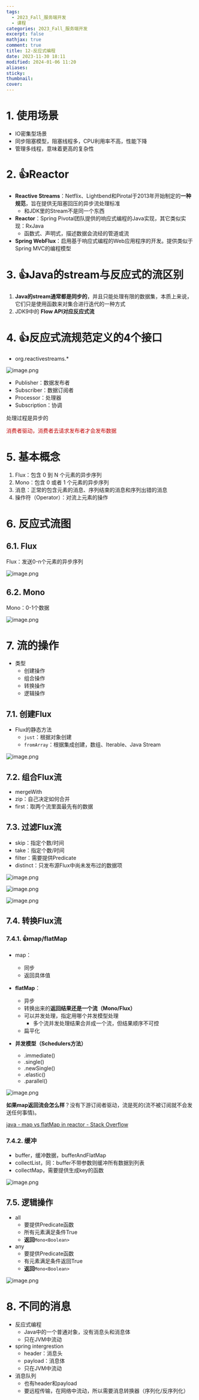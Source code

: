 ```yaml
---
tags:
  - 2023_Fall_服务端开发
  - 课程
categories: 2023_Fall_服务端开发
excerpt: false
mathjax: true
comment: true
title: 12-反应式编程
date: 2023-11-30 18:11
modified: 2024-01-06 11:20
aliases: 
sticky: 
thumbnail: 
cover:
---
```


# 1. 使用场景

- IO密集型场景
- 同步阻塞模型，阻塞线程多，CPU利用率不高，性能下降
- 管理多线程，意味着更高的复杂性

# 2. 👍Reactor

- **Reactive Streams**：Netflix、Lightbend和Pirotal于2013年开始制定的**一种规范**，旨在提供无阻塞回压的异步流处理标准
	- 和JDK里的Stream不是同一个东西
- **Reactor**：Spring Pivotal团队提供的响应式编程的Java实现，其它类似实现：RxJava
	- 函数式、声明式，描述数据会流经的管道或流
- **Spring WebFlux**：启用基于响应式编程的Web应用程序的开发。提供类似于Spring MVC的编程模型

# 3. 👍Java的stream与反应式的流区别

1. **Java的stream通常都是同步的**，并且只能处理有限的数据集，本质上来说，它们只是使用函数来对集合进行迭代的一种方式
2. JDK9中的 **Flow API对应反应式流**

# 4. 👍反应式流规范定义的4个接口

- org.reactivestreams.*

![image.png](https://chillcharlie-img.oss-cn-hangzhou.aliyuncs.com/image%2F2023%2F11%2F30%2F19-07-41-798ed044f2aa4ce418bbeb6519cfa668-20231130190741-06575a.png)

- Publisher：数据发布者
- Subscriber：数据订阅者
- Processor：处理器
- Subscription：协调

处理过程是异步的  

<font color="#c00000">消费者驱动，消费者去请求发布者才会发布数据</font>

# 5. 基本概念

1. Flux：包含 0 到 N 个元素的异步序列
2. Mono：包含 0 或者 1 个元素的异步序列
3. 消息：正常的包含元素的消息、序列结束的消息和序列出错的消息
4. 操作符（Operator）：对流上元素的操作

# 6. 反应式流图

## 6.1. Flux

Flux：发送0-n个元素的异步序列

![image.png](https://chillcharlie-img.oss-cn-hangzhou.aliyuncs.com/image%2F2023%2F11%2F30%2F19-50-28-2478db88115146681d4269a2e67204e8-20231130195028-f96d09.png)

## 6.2. Mono

Mono：0-1个数据

![image.png](https://chillcharlie-img.oss-cn-hangzhou.aliyuncs.com/image%2F2023%2F11%2F30%2F19-50-35-43b84d1bac8df3886bab7388fbc8422d-20231130195034-f55784.png)

# 7. 流的操作

- 类型
	- 创建操作
	- 组合操作
	- 转换操作 
	- 逻辑操作

## 7.1. 创建Flux

- Flux的静态方法
	- `just`：根据对象创建
	- `fromArray`：根据集成创建，数组、Iterable、Java Stream

![image.png](https://chillcharlie-img.oss-cn-hangzhou.aliyuncs.com/image%2F2023%2F11%2F30%2F20-19-30-099704152461e9b25bdbbf87419d26a9-20231130201930-4b546d.png)

## 7.2. 组合Flux流

- mergeWith
- zip：自己决定如何合并
- first：取两个流里面最先有的数据

## 7.3. 过滤Flux流

- skip：指定个数/时间
- take：指定个数/时间
- filter：需要提供Predicate
- distinct：只发布源Flux中尚未发布过的数据项

![image.png](https://chillcharlie-img.oss-cn-hangzhou.aliyuncs.com/image%2F2023%2F11%2F30%2F20-50-27-9624d81ea1b9b815676419eb53eb71a3-20231130205026-100752.png)

![image.png](https://chillcharlie-img.oss-cn-hangzhou.aliyuncs.com/image%2F2023%2F11%2F30%2F20-50-36-9648126cc6e148b104e4369205f43c63-20231130205035-0bc08f.png)

![image.png](https://chillcharlie-img.oss-cn-hangzhou.aliyuncs.com/image%2F2023%2F11%2F30%2F20-50-08-1dc3601d6deecab36c6e8e25231983b3-20231130205008-b20327.png)

## 7.4. 转换Flux流

### 7.4.1. 👍map/flatMap 

- map：
	- 同步
	- 返回具体值
- **flatMap**：
	- 异步
	- 转换出来的**返回结果还是一个流（Mono/Flux）**
	- 可以并发处理，指定用哪个并发模型处理
		- 多个流并发处理结果合并成一个流，但结果顺序不可控
	- 扁平化

- **并发模型（Schedulers方法）**
	- .immediate()
	- .single()
	- .newSingle()
	- .elastic()
	- .parallel()

![image.png](https://chillcharlie-img.oss-cn-hangzhou.aliyuncs.com/image%2F2023%2F11%2F30%2F20-49-26-5285b7a6ede0772dea032de105737181-20231130204925-7ab7ac.png)

**如果map返回流会怎么样**？没有下游订阅者驱动，流是死的(流不被订阅就不会发送任何事情)。

[java - map vs flatMap in reactor - Stack Overflow](https://stackoverflow.com/questions/49115135/map-vs-flatmap-in-reactor)

### 7.4.2. 缓冲

- buffer，缓冲数据，bufferAndFlatMap
- collectList，同：buffer不带参数则缓冲所有数据到列表
- collectMap，需要提供生成key的函数

![image.png](https://chillcharlie-img.oss-cn-hangzhou.aliyuncs.com/image%2F2023%2F11%2F30%2F21-01-17-a2c87fea5eefda93fbc122c479c890d2-20231130210117-9de6d6.png)

## 7.5. 逻辑操作

- all
	- 要提供Predicate函数
	- 所有元素满足条件True
	- **返回**`Mono<Boolean>` 
- any
	- 要提供Predicate函数
	- 有元素满足条件返回True
	- **返回**`Mono<Boolean>`

![image.png](https://chillcharlie-img.oss-cn-hangzhou.aliyuncs.com/image%2F2023%2F11%2F30%2F21-19-03-bb543500e23441c4ac493e1c1cb9e6f4-20231130211902-2aeca5.png)

# 8. 不同的消息

- 反应式编程
	- Java中的一个普通对象，没有消息头和消息体
	- 只在JVM中流动
- spring intergrestion
	- header：消息头
	- payload：消息体
	- 只在JVM中流动
- 消息队列
	- 也有header和payload
	- 要远程传输，在网络中流动，所以需要消息转换器（序列化/反序列化）